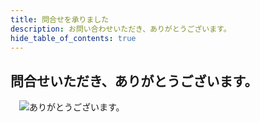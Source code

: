 ```yaml
---
title: 問合せを承りました
description: お問い合わせいただき、ありがとうございます。
hide_table_of_contents: true
---
```


<div style={{textAlign: 'center'}}>
  <h2>問合せいただき、ありがとうございます。</h2>
　<img alt="ありがとうございます。" src="img/contact_thank-you.png" />
</div>
